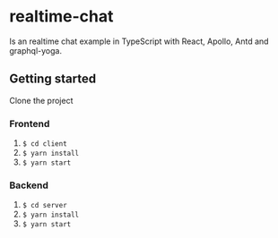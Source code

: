 # realtime-chat

Is an realtime chat example in TypeScript with React, Apollo, Antd and graphql-yoga.

## Getting started

Clone the project

### Frontend

1. `$ cd client`
2. `$ yarn install`
3. `$ yarn start`

### Backend

1. `$ cd server`
2. `$ yarn install`
3. `$ yarn start`

